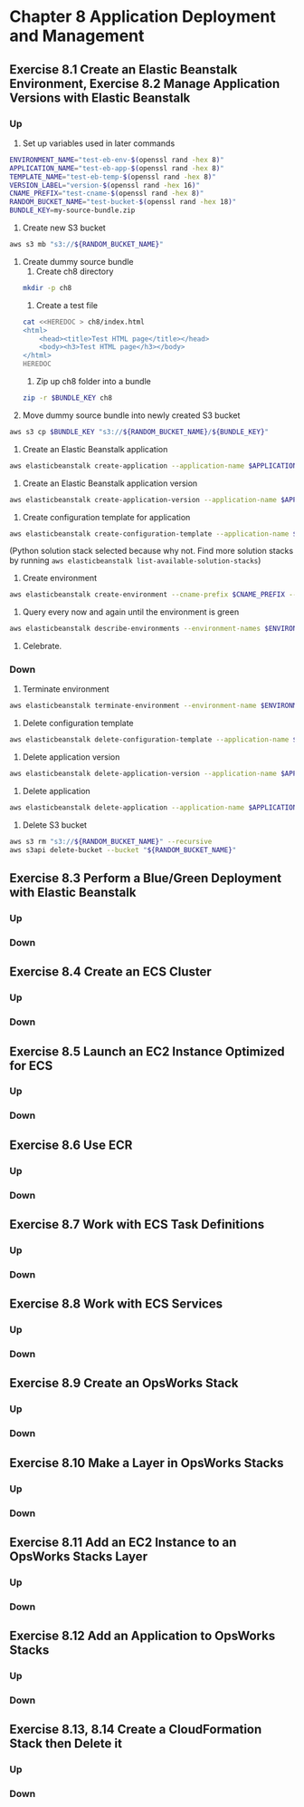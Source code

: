 # Chapter 8 Application Deployment and Management

## Exercise 8.1 Create an Elastic Beanstalk Environment, Exercise 8.2 Manage Application Versions with Elastic Beanstalk
### Up
1. Set up variables used in later commands
```sh
ENVIRONMENT_NAME="test-eb-env-$(openssl rand -hex 8)"
APPLICATION_NAME="test-eb-app-$(openssl rand -hex 8)"
TEMPLATE_NAME="test-eb-temp-$(openssl rand -hex 8)"
VERSION_LABEL="version-$(openssl rand -hex 16)"
CNAME_PREFIX="test-cname-$(openssl rand -hex 8)"
RANDOM_BUCKET_NAME="test-bucket-$(openssl rand -hex 18)"
BUNDLE_KEY=my-source-bundle.zip
```
1. Create new S3 bucket
```sh
aws s3 mb "s3://${RANDOM_BUCKET_NAME}"
```
1. Create dummy source bundle
    1. Create ch8 directory
    ```sh
    mkdir -p ch8
    ```
    1. Create a test file
    ```sh
    cat <<HEREDOC > ch8/index.html
    <html>
        <head><title>Test HTML page</title></head>
        <body><h3>Test HTML page</h3></body>
    </html>
    HEREDOC
    ```
    1. Zip up ch8 folder into a bundle
    ```sh
    zip -r $BUNDLE_KEY ch8
    ```
1. Move dummy source bundle into newly created S3 bucket
```sh
aws s3 cp $BUNDLE_KEY "s3://${RANDOM_BUCKET_NAME}/${BUNDLE_KEY}"
```
1. Create an Elastic Beanstalk application
```sh
aws elasticbeanstalk create-application --application-name $APPLICATION_NAME
```
1. Create an Elastic Beanstalk application version
```sh
aws elasticbeanstalk create-application-version --application-name $APPLICATION_NAME --version-label $VERSION_LABEL --source-bundle S3Bucket=$RANDOM_BUCKET_NAME,S3Key=$BUNDLE_KEY
```
1. Create configuration template for application
```sh
aws elasticbeanstalk create-configuration-template --application-name $APPLICATION_NAME --template-name $TEMPLATE_NAME --solution-stack-name "64bit Amazon Linux 2018.03 v2.7.3 running Python 3.6"
```
(Python solution stack selected because why not. Find more solution stacks by running `aws elasticbeanstalk list-available-solution-stacks`)
1. Create environment
```sh
aws elasticbeanstalk create-environment --cname-prefix $CNAME_PREFIX --application-name $APPLICATION_NAME --template-name $TEMPLATE_NAME --version-label $VERSION_LABEL --environment-name $ENVIRONMENT_NAME
```
1. Query every now and again until the environment is green
```sh
aws elasticbeanstalk describe-environments --environment-names $ENVIRONMENT_NAME
```
1. Celebrate.
### Down
1. Terminate environment
```sh
aws elasticbeanstalk terminate-environment --environment-name $ENVIRONMENT_NAME
```
1. Delete configuration template
```sh
aws elasticbeanstalk delete-configuration-template --application-name $APPLICATION_NAME --template-name $TEMPLATE_NAME
```
1. Delete application version
```sh
aws elasticbeanstalk delete-application-version --application-name $APPLICATION_NAME --version-label $VERSION_LABEL
```
1. Delete application
```sh
aws elasticbeanstalk delete-application --application-name $APPLICATION_NAME
```
1. Delete S3 bucket
```sh
aws s3 rm "s3://${RANDOM_BUCKET_NAME}" --recursive
aws s3api delete-bucket --bucket "${RANDOM_BUCKET_NAME}"
```

## Exercise 8.3 Perform a Blue/Green Deployment with Elastic Beanstalk
### Up
### Down

## Exercise 8.4 Create an ECS Cluster
### Up
### Down

## Exercise 8.5 Launch an EC2 Instance Optimized for ECS
### Up
### Down

## Exercise 8.6 Use ECR
### Up
### Down

## Exercise 8.7 Work with ECS Task Definitions
### Up
### Down

## Exercise 8.8 Work with ECS Services
### Up
### Down

## Exercise 8.9 Create an OpsWorks Stack
### Up
### Down

## Exercise 8.10 Make a Layer in OpsWorks Stacks
### Up
### Down

## Exercise 8.11 Add an EC2 Instance to an OpsWorks Stacks Layer
### Up
### Down

## Exercise 8.12 Add an Application to OpsWorks Stacks
### Up
### Down

## Exercise 8.13, 8.14 Create a CloudFormation Stack then Delete it
### Up
### Down

